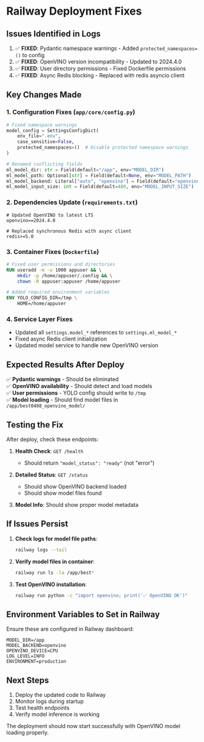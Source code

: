 # Railway Deployment Fixes

## Issues Identified in Logs

1. ✅ **FIXED**: Pydantic namespace warnings - Added `protected_namespaces=()` to config
2. ✅ **FIXED**: OpenVINO version incompatibility - Updated to 2024.4.0 
3. ✅ **FIXED**: User directory permissions - Fixed Dockerfile permissions
4. ✅ **FIXED**: Async Redis blocking - Replaced with redis asyncio client

## Key Changes Made

### 1. Configuration Fixes (`app/core/config.py`)
```python
# Fixed namespace warnings
model_config = SettingsConfigDict(
    env_file=".env", 
    case_sensitive=False,
    protected_namespaces=()  # Disable protected namespace warnings
)

# Renamed conflicting fields
ml_model_dir: str = Field(default="/app", env="MODEL_DIR")
ml_model_path: Optional[str] = Field(default=None, env="MODEL_PATH")
ml_model_backend: Literal["auto", "openvino"] = Field(default="openvino", env="MODEL_BACKEND")
ml_model_input_size: int = Field(default=480, env="MODEL_INPUT_SIZE")
```

### 2. Dependencies Update (`requirements.txt`)
```
# Updated OpenVINO to latest LTS
openvino==2024.4.0

# Replaced synchronous Redis with async client
redis>=5.0
```

### 3. Container Fixes (`Dockerfile`)
```dockerfile
# Fixed user permissions and directories
RUN useradd -m -u 1000 appuser && \
    mkdir -p /home/appuser/.config && \
    chown -R appuser:appuser /home/appuser

# Added required environment variables
ENV YOLO_CONFIG_DIR=/tmp \
    HOME=/home/appuser
```

### 4. Service Layer Fixes
- Updated all `settings.model_*` references to `settings.ml_model_*`
- Fixed async Redis client initialization
- Updated model service to handle new OpenVINO version

## Expected Results After Deploy

✅ **Pydantic warnings** - Should be eliminated  
✅ **OpenVINO availability** - Should detect and load models  
✅ **User permissions** - YOLO config should write to `/tmp`  
✅ **Model loading** - Should find model files in `/app/best0408_openvino_model/`

## Testing the Fix

After deploy, check these endpoints:

1. **Health Check**: `GET /health`
   - Should return `"model_status": "ready"` (not "error")

2. **Detailed Status**: `GET /status` 
   - Should show OpenVINO backend loaded
   - Should show model files found

3. **Model Info**: Should show proper model metadata

## If Issues Persist

1. **Check logs for model file paths**:
   ```bash
   railway logs --tail
   ```

2. **Verify model files in container**:
   ```bash
   railway run ls -la /app/best*
   ```

3. **Test OpenVINO installation**:
   ```bash
   railway run python -c "import openvino; print('✅ OpenVINO OK')"
   ```

## Environment Variables to Set in Railway

Ensure these are configured in Railway dashboard:

```
MODEL_DIR=/app
MODEL_BACKEND=openvino
OPENVINO_DEVICE=CPU
LOG_LEVEL=INFO
ENVIRONMENT=production
```

## Next Steps

1. Deploy the updated code to Railway
2. Monitor logs during startup
3. Test health endpoints
4. Verify model inference is working

The deployment should now start successfully with OpenVINO model loading properly.